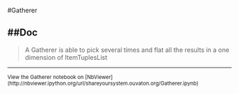 
<!--
FrozenIsBool False
-->

#Gatherer

##Doc
----


> 
> A Gatherer is able to pick several times and flat all the results in a one dimension of ItemTuplesList
> 
> 

----

<small>
View the Gatherer notebook on [NbViewer](http://nbviewer.ipython.org/url/shareyoursystem.ouvaton.org/Gatherer.ipynb)
</small>

